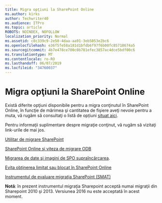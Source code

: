 ```yaml
---
title: Migra opţiuni la SharePoint Online
ms.author: kirks
author: Techwriter40
ms.audience: ITPro
ms.topic: article
ROBOTS: NOINDEX, NOFOLLOW
localization_priority: Normal
ms.assetid: c8c339c9-2e50-4daa-aa91-3eb5053e2bc6
ms.openlocfilehash: e36f5fe58a181d1bfdb6f97f6b00fc85718674a5
ms.sourcegitcommit: 4b7e478ce700c0b781efec3857ac4dce5bdf00c6
ms.translationtype: MT
ms.contentlocale: ro-RO
ms.lasthandoff: 06/07/2019
ms.locfileid: "34760037"
---
```

# <a name="migrate-options-to-sharepoint-online"></a>Migra opţiuni la SharePoint Online

Există diferite opţiuni disponibile pentru a migra conţinutul în SharePoint Online, în funcţie de mărimea şi cantitatea de fişiere aveţi nevoie pentru a muta, vă rugăm să consultaţi o listă de opțiuni [situat aici](https://docs.microsoft.com/sharepointmigration/migrate-to-sharepoint-online).

Pentru informaţii suplimentare despre migraţie conţinut, vă rugăm să vizitaţi link-urile de mai jos.

[Utilitar de migrare SharePoint](https://docs.microsoft.com/sharepointmigration/introducing-the-sharepoint-migration-tool)

[SharePoint Online şi viteza de migrare ODB](https://docs.microsoft.com/sharepointmigration/sharepoint-online-and-onedrive-migration-speed)

[Migrarea de date şi imagini de SPO supraîncărcarea](https://blogs.technet.microsoft.com/sposupport/2017/08/12/data-migration-and-spo-service-throttling/).


[Evita obţinerea limitat sau blocat în SharePoint Online](https://docs.microsoft.com/sharepoint/dev/general-development/how-to-avoid-getting-throttled-or-blocked-in-sharepoint-online)

[Instrumentul de evaluare migraţia SharePoint (SMAT)](https://www.microsoft.com/download/details.aspx?id=53598&amp;751be11f-ede8-5a0c-058c-2ee190a24fa6=True)

**Notă**: în prezent instrumentul migraţia Sharepoint acceptă numai migraţii din Sharepoint 2010 şi 2013. Versiunea 2016 nu este acceptată în acest moment.
